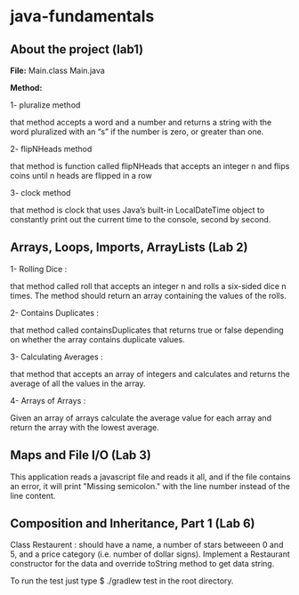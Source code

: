 # java-fundamentals

## About the project (lab1)

**File:**
Main.class
Main.java

**Method:**

1- pluralize method

that method accepts a word and a number and returns a string with the word pluralized with an “s” if the number is zero, or greater than one.

2- flipNHeads method

that method is function called flipNHeads that accepts an integer n and flips coins until n heads are flipped in a row

3- clock method

that method is clock that uses Java’s built-in LocalDateTime object to constantly print out the current time to the console, second by second.

## Arrays, Loops, Imports, ArrayLists  (Lab 2)

1- Rolling Dice : 

that method called roll that accepts an integer n and rolls a six-sided dice n times. The method should return an array containing the values of the rolls.

2- Contains Duplicates :

that method called containsDuplicates that returns true or false depending on whether the array contains duplicate values.

3- Calculating Averages :

that method that accepts an array of integers and calculates and returns the average of all the values in the array.

4- Arrays of Arrays :

Given an array of arrays calculate the average value for each array and return the array with the lowest average.

## Maps and File I/O  (Lab 3)

This application reads a javascript file and reads it all, and if the file contains an error, it will print "Missing semicolon." with the line number instead of the line content.

## Composition and Inheritance, Part 1  (Lab 6)

Class Restaurent :
should have a name, a number of stars betweeen 0 and 5, and a price category (i.e. number of dollar signs). Implement a Restaurant constructor for the data and override toString method to get data string.

To run the test just type $ ./gradlew test in the root directory.